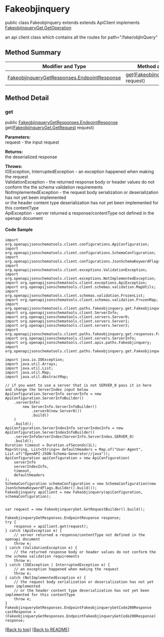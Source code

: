# Fakeobjinquery

public class Fakeobjinquery extends extends ApiClient implements
[FakeobjinqueryGet.GetOperation](../../paths/fakeobjinquery/FakeobjinqueryGet.md#getoperation)

an api client class which contains all the routes for path="/fake/objInQuery"

## Method Summary
| Modifier and Type | Method and Description |
| ----------------- | ---------------------- |
| [FakeobjinqueryGetResponses.EndpointResponse](../../paths/fakeobjinquery/get/FakeobjinqueryGetResponses.md#endpointresponse) | [get](#get)([FakeobjinqueryGet.GetRequest](../../paths/fakeobjinquery/FakeobjinqueryGet.md#getrequest) request) |

## Method Detail

### get
public [FakeobjinqueryGetResponses.EndpointResponse](../../paths/fakeobjinquery/get/FakeobjinqueryGetResponses.md#endpointresponse) get([FakeobjinqueryGet.GetRequest](../../paths/fakeobjinquery/FakeobjinqueryGet.md#getrequest) request)

**Parameters:**<br>
request - the input request

**Returns:**<br>
the deserialized response

**Throws:**<br>
IOException, InterruptedException - an exception happened when making the request<br>
ValidationException - the returned response body or header values do not conform the the schema validation requirements<br>
NotImplementedException - the request body serialization or deserialization has not yet been implemented<br>
                          or the header content type deserialization has not yet been implemented for this contentType<br>
ApiException - server returned a response/contentType not defined in the openapi document<br>

#### Code Sample
```
import org.openapijsonschematools.client.configurations.ApiConfiguration;
import org.openapijsonschematools.client.configurations.SchemaConfiguration;
import org.openapijsonschematools.client.configurations.JsonSchemaKeywordFlags;
import org.openapijsonschematools.client.exceptions.ValidationException;
import org.openapijsonschematools.client.exceptions.NotImplementedException;
import org.openapijsonschematools.client.exceptions.ApiException;
import org.openapijsonschematools.client.schemas.validation.MapUtils;
import org.openapijsonschematools.client.schemas.validation.FrozenList;
import org.openapijsonschematools.client.schemas.validation.FrozenMap;
import org.openapijsonschematools.client.paths.fakeobjinquery.get.FakeobjinqueryGetQueryParameters;
import org.openapijsonschematools.client.ServerInfo;
import org.openapijsonschematools.client.servers.Server0;
import org.openapijsonschematools.client.servers.Server1;
import org.openapijsonschematools.client.servers.Server2;
import org.openapijsonschematools.client.paths.fakeobjinquery.get.responses.FakeobjinqueryGetCode200Response;
import org.openapijsonschematools.client.servers.ServerInfo;
import org.openapijsonschematools.client.apis.paths.Fakeobjinquery;
import org.openapijsonschematools.client.paths.fakeobjinquery.get.FakeobjinqueryGetResponses;

import java.io.IOException;
import java.util.Arrays;
import java.util.List;
import java.util.Map;
import java.util.AbstractMap;

// if you want to use a server that is not SERVER_0 pass it in here and change the ServerIndex input below
ApiConfiguration.ServerInfo serverInfo = new ApiConfiguration.ServerInfoBuilder()
    .serverInfo(
        new ServerInfo.ServerInfoBuilder()
            .server0(new Server0())
            .build()
    )
    .build();
ApiConfiguration.ServerIndexInfo serverIndexInfo = new ApiConfiguration.ServerIndexInfoBuilder()
    .serverInfoServerIndex(ServerInfo.ServerIndex.SERVER_0)
    .build();
Duration timeout = Duration.ofSeconds(1L);
Map<String, List<String>> defaultHeaders = Map.of("User-Agent", List.of("OpenAPI-JSON-Schema-Generator//java"));
ApiConfiguration apiConfiguration = new ApiConfiguration(
    serverInfo
    serverIndexInfo,
    timeout,
    defaultHeaders
);
SchemaConfiguration schemaConfiguration = new SchemaConfiguration(new JsonSchemaKeywordFlags.Builder().build());
Fakeobjinquery apiClient = new Fakeobjinquery(apiConfiguration, schemaConfiguration);


var request = new FakeobjinqueryGet.GetRequestBuilder().build();

FakeobjinqueryGetResponses.EndpointResponse response;
try {
    response = apiClient.get(request);
} catch (ApiException e) {
    // server returned a response/contentType not defined in the openapi document
    throw e;
} catch (ValidationException e) {
    // the returned response body or header values do not conform the the schema validation requirements
    throw e;
} catch (IOException | InterruptedException e) {
    // an exception happened when making the request
    throw e;
} catch (NotImplementedException e) {
    // the request body serialization or deserialization has not yet been implemented
    // or the header content type deserialization has not yet been implemented for this contentType
    throw e;
}
FakeobjinqueryGetResponses.EndpointFakeobjinqueryGetCode200Response castResponse = (FakeobjinqueryGetResponses.EndpointFakeobjinqueryGetCode200Response) response;
```
[[Back to top]](#top) [[Back to README]](../../../README.md)
